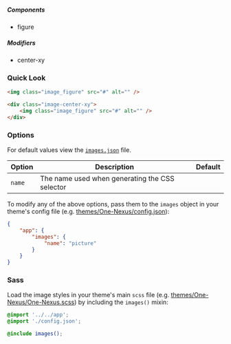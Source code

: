 ##### Components

* figure

##### Modifiers

* center-xy

### Quick Look

```html
<img class="image_figure" src="#" alt="" />

<div class="image-center-xy">   
    <img class="image_figure" src="#" alt="" />
</div>
```

### Options

For default values view the [`images.json`](images.json) file.

<table class="table">
    <thead>
        <tr>
            <th>Option</th>
            <th>Description</th>
            <th>Default</th>
        </tr>
    </thead>
    <tbody>
        <tr>
            <td><code>name</code></td>
            <td>The name used when generating the CSS selector</td>
        </tr>
    </tbody>
</table>

To modify any of the above options, pass them to the `images` object in your theme's config file (e.g. [themes/One-Nexus/config.json](../../../themes/One-Nexus/config.json)):

```json
{
    "app": {
        "images": {
            "name": "picture"
        }
    }
}
```

### Sass

Load the image styles in your theme's main `scss` file (e.g. [themes/One-Nexus/One-Nexus.scss](../../../themes/One-Nexus/One-Nexus.scss)) by including the `images()` mixin:

```scss
@import '../../app';
@import './config.json';

@include images();
```